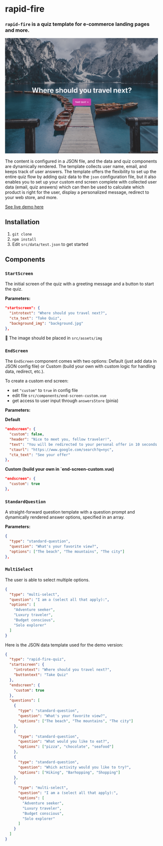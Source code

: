 # rapid-fire

### `rapid-fire` is a quiz template for e-commerce landing pages and more.

<img src="https://github.com/aut0maat10/rapid-fire/blob/main/src/assets/img/quiz-start.png" alt="drawing" width="750"/>

The content is configured in a JSON file, and the data and quiz components are dynamically rendered. The template collects user name, email, and keeps track of user answers. The template offers the flexibility to set up the entire quiz flow by adding quiz data to the `json` configuration file, but it also enables you to set up your custom end screen complete with collected user data (email, quiz answers) which can then be used to calculate which product is right for the user, display a personalized message, redirect to your web store, and more.

[See live demo here](https://d1tk1bfpsixa20.cloudfront.net/)

## Installation

1. `git clone`
2. `npm install`
3. Edit `src/data/test.json` to get started

## Components

### `StartScreen`

The initial screen of the quiz with a greeting message and a button to start the quiz.

**Parameters:**

```json
"startscreen": {
  "introtext": "Where should you travel next?",
  "cta_text": "Take Quiz",
  "background_img": "background.jpg"
},
```

🚨 The image should be placed in `src/assets/img`

### `EndScreen`

The `EndScreen` component comes with two options: Default (just add data in JSON config file) or Custom (build your own with custom logic for handling data, redirect, etc.).

To create a custom end screen:

- set `"custom"` to `true` in config file
- edit file `src/components/end-screen-custom.vue`
- get access to user input through `answersStore` (pinia)

**Parameters:**

**Default**

```json
"endscreen": {
  "custom": false,
  "header": "Nice to meet you, fellow traveler!",
  "text": "You will be redirected to your personal offer in 10 seconds.",
  "ctaurl": "https://www.google.com/search?q=nyc",
  "cta_text": "See your offer"
},
```

**Custom (build your own in `end-screen-custom.vue)**

```json
"endscreen": {
  "custom": true
},
```

### `StandardQuestion`

A straight-forward question template with a question prompt and dynamically rendered answer options, specified in an array.

**Parameters:**

```json
{
  "type": "standard-question",
  "question": "What's your favorite view?",
  "options": ["The beach", "The mountains", "The city"]
},
```

### `MultiSelect`

The user is able to select multiple options.

```json
{
  "type": "multi-select",
  "question": "I am a (select all that apply):",
  "options": [
    "Adventure seeker",
    "Luxury traveler",
    "Budget conscious",
    "Solo explorer"
  ]
}
```

Here is the JSON data template used for the demo version:

```json
{
  "type": "rapid-fire-quiz",
  "startscreen": {
    "introtext": "Where should you travel next?",
    "buttontext": "Take Quiz"
  },
  "endscreen": {
    "custom": true
  },
  "questions": [
    {
      "type": "standard-question",
      "question": "What's your favorite view?",
      "options": ["The beach", "The mountains", "The city"]
    },
    {
      "type": "standard-question",
      "question": "What would you like to eat?",
      "options": ["pizza", "chocolate", "seafood"]
    },
    {
      "type": "standard-question",
      "question": "Which activity would you like to try?",
      "options": ["Hiking", "Barhopping", "Shopping"]
    },
    {
      "type": "multi-select",
      "question": "I am a (select all that apply):",
      "options": [
        "Adventure seeker",
        "Luxury traveler",
        "Budget conscious",
        "Solo explorer"
      ]
    }
  ]
}
```
